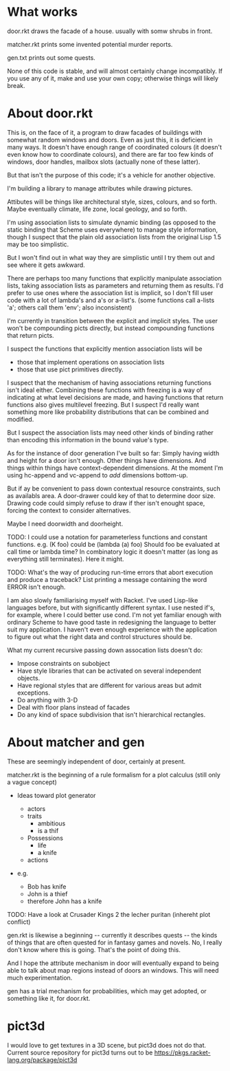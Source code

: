 # What works

door.rkt draws the facade of a house. usually with somw shrubs in front.

matcher.rkt prints some invented potential murder reports.

gen.txt prints out some quests.

None of this code is stable, and will almost certainly change incompatibly.
If you use any of it, make and use your own copy; otherwise things will likely break.

# About door.rkt

This is, on the face of it, a program to draw facades of buildings with somewhat random windows and doors.  Even as just this, it is deficient in many ways.  It doesn't have enough range of coordinated colours (it doesn't even know how to coordinate colours), and there are far too few kinds of windows, door handles, mailbox slots (actually none of these latter).

But that isn't the purpose of this code; it's a vehicle for another objective.

I'm building a library to manage attributes while drawing pictures.

Attibutes will be things like architectural style, sizes, colours, and so forth.  Maybe eventually climate, life zone, local geology, and so forth.

I'm using association lists to simulate dynamic binding (as opposed to the static binding that Scheme uses everywhere) to manage style information,
though I suspect that the plain old association lists from the original Lisp 1.5 may be too simplistic.

But I won't find out in what way they are simplistic until I try them out and see where it gets awkward.

There are perhaps too many functions that explicitly manipulate association lists,
taking association lists as parameters and returning them as results.
I'd prefer to use ones where the association list is implicit,
so I don't fill user code with a lot of lambda's and a's or a-list's.
(some functions call a-lists 'a'; others call them 'env'; also inconsistent)

I'm currently in transition between the explicit and implicit styles.
The user won't be compounding picts directly,
but instead compounding functions that return picts.

I suspect the functions that explicitly mention association lists will be
* those that implement operations on association lists
* those that use pict primitives directly.

I suspect that the mechanism of having associations returning functions isn't ideal either.
Combining these functions with freezing is a way of indicating at what level decisions are made,
and having functions that return functions also gives multilevel freezing.
But I suspect I'd really want something more like probability distributions that can be combined and modified.

But I suspect the association lists may need other kinds of binding rather than encoding this information in the bound value's type.

As for the instance of door generation I've built so far:
Simply having width and height for a door isn't enough.
Other things have dimensions.
And things within things have context-dependent dimensions.
At the moment I'm using hc-append and vc-append to *add* dimensions bottom-up.

But if ay be convenient to pass down contextual resource constraints, such as availabls area.  A door-drawer could key of that to determine door size.  Drawing code could simply refuse to draw if ther isn't enought space, forcing the context to consider alternatives.

Maybe I need doorwidth and doorheight.

TODO:  I could use a notation for parameterless functions and constant functions.
e.g. (K foo) could be (lambda (a) foo)
Should foo be evaluated at call time or lambda time?
In combinatory logic it doesn't matter (as long as everything still terminates).  Here it might.

TODO: What's the way of producing run-time errors that abort execution and produce a traceback?  List printing a message containing the word ERROR isn't enough.

I am also slowly familiarising myself with Racket.
I've used Lisp-like languages before, but with significantly different syntax.
I use nested if's, for example, where I could better use cond.
I'm not yet familiar enough with ordinary Scheme to have good taste in redesigning the language to better suit my application.
I haven't even enough experience with the application to figure out what the right data and control structures should be.

What my current recursive passing down assocation lists doesn't do:

* Impose constraints on subobject
* Have style libraries that can be activated on several independent objects.
* Have regional styles that are different for various areas but admit exceptions.
* Do anything with 3-D
* Deal with floor plans instead of facades
* Do any kind of space subdivision that isn't hierarchical rectangles.

# About matcher and gen

These are seemingly independent of door, certainly at present.

matcher.rkt is the beginning of a rule formalism for a plot calculus (still only a vague concept)

* Ideas toward plot generator
  * actors
  * traits
    * ambitious
    * is a thif
  * Possessions
    * life
    * a knife
  * actions

* e.g.
  * Bob has knife
  * John is a thief
  * therefore John has a knife

TODO: Have a look at Crusader Kings 2
the lecher puritan (inhereht plot conflict)

gen.rkt is likewise a beginning -- currently it describes quests -- the kinds of things that are often quested for in fantasy games and novels.  No, I really don't know where this is going.  That's the point of doing this.

And I hope the attribute mechanism in door will eventually expand to being able to talk about map regions instead of doors an windows.  This will need much experimentation.

gen has a trial mechanism for probabilities, which may get adopted, or something like it, for door.rkt.

# pict3d

I would love to get textures in a 3D scene, but pict3d does not do that.
Current source repository for pict3d turns out to be https://pkgs.racket-lang.org/package/pict3d
